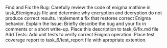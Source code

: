 Find and Fix the Bug:
Carefully review the code of enigma mathine in task_6/enigma.js file and determine why encryption and decryption do not produce correct results.
Implement a fix that restores correct Enigma behavior.
Explain the Issue:
Briefly describe the bug and your fix in comments or a short write-up.
Place this description to task_6/fix.md file
Add Tests:
Add unit tests to verify correct Enigma operation. 
Place test coverage report to task_6/test_report file with apropriate extention.
